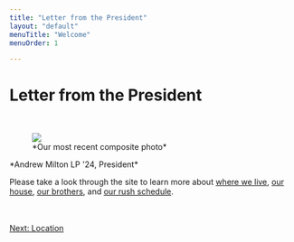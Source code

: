 ```yaml
---
title: "Letter from the President"
layout: "default"
menuTitle: "Welcome"
menuOrder: 1

---
```


<div class="content container">


<h1>Letter from the President</h1>
<br />
 
 <figure>
<img src="/images/composites/Composite.png">
<figcaption>*Our most recent composite photo*</figcaption>
</figure>

<p>*Andrew Milton LP '24, President*</p>

<p>
Please take a look through the site to learn more about <a href="/location.html">where we live</a>, <a href="/house.html">our house</a>, <a href="/brothers.html">our brothers</a>, and <a href="/rush.html">our rush schedule</a>.</p>

<br />
<br />

<div align="left" class="next">
  <a href="/location.html">Next: Location</a>
</div>


</div>
